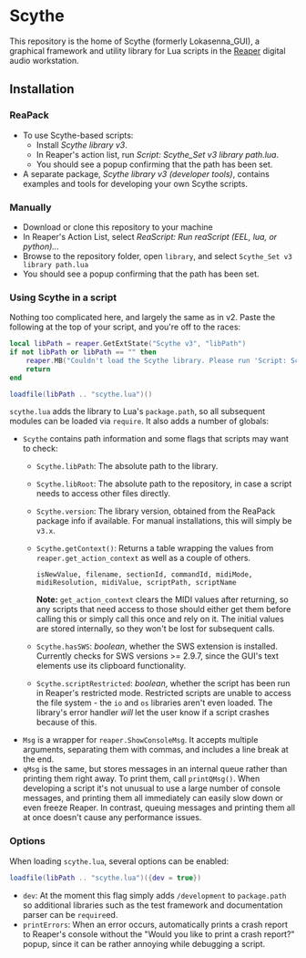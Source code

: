 # Scythe

This repository is the home of Scythe (formerly Lokasenna_GUI), a graphical framework and utility library for Lua scripts in the [Reaper](https://www.reaper.fm/) digital audio workstation.

## Installation

### ReaPack
- To use Scythe-based scripts:
  - Install _Scythe library v3_.
  - In Reaper's action list, run _Script: Scythe_Set v3 library path.lua_.
  - You should see a popup confirming that the path has been set.
- A separate package, _Scythe library v3 (developer tools)_, contains examples and tools for developing your own Scythe scripts.

### Manually
- Download or clone this repository to your machine
- In Reaper's Action List, select _ReaScript: Run reaScript (EEL, lua, or python)..._
- Browse to the repository folder, open `library`, and select `Scythe_Set v3 library path.lua`
- You should see a popup confirming that the path has been set.

### Using Scythe in a script

Nothing too complicated here, and largely the same as in v2. Paste the following at the top of your script, and you're off to the races:

```lua
local libPath = reaper.GetExtState("Scythe v3", "libPath")
if not libPath or libPath == "" then
    reaper.MB("Couldn't load the Scythe library. Please run 'Script: Scythe_Set v3 library path.lua' in your Action List.", "Whoops!", 0)
    return
end

loadfile(libPath .. "scythe.lua")()
```

`scythe.lua` adds the library to Lua's `package.path`, so all subsequent modules can be loaded via `require`. It also adds a number of globals:

- `Scythe` contains path information and some flags that scripts may want to check:
  - `Scythe.libPath`: The absolute path to the library.
  - `Scythe.libRoot`: The absolute path to the repository, in case a script needs to access other files directly.
  - `Scythe.version`: The library version, obtained from the ReaPack package info if available. For manual installations, this will simply be `v3.x`.
  - `Scythe.getContext()`: Returns a table wrapping the values from `reaper.get_action_context` as well as a couple of others.
    ```
    isNewValue, filename, sectionId, commandId, midiMode, midiResolution, midiValue, scriptPath, scriptName
    ```

    **Note:** `get_action_context` clears the MIDI values after returning, so any scripts that need access to those should either get them before calling
    this or simply call this once and rely on it. The initial values are stored internally, so they won't be lost for subsequent calls.
  - `Scythe.hasSWS`: _boolean_, whether the SWS extension is installed. Currently checks for SWS versions >= 2.9.7, since the GUI's text elements use its clipboard functionality.
  - `Scythe.scriptRestricted`: _boolean_, whether the script has been run in Reaper's restricted mode. Restricted scripts are unable to access the file system - the `io` and `os` libraries aren't even loaded. The library's error handler _will_ let the user know if a script crashes because of this.
- `Msg` is a wrapper for `reaper.ShowConsoleMsg`. It accepts multiple arguments, separating them with commas, and includes a line break at the end.
- `qMsg` is the same, but stores messages in an internal queue rather than printing them right away. To print them, call `printQMsg()`. When developing a script it's not unusual to use a large number of console messages, and printing them all immediately can easily slow down or even freeze Reaper. In contrast, queuing messages and printing them all at once doesn't cause any performance issues.

### Options

When loading `scythe.lua`, several options can be enabled:

```lua
loadfile(libPath .. "scythe.lua")({dev = true})
```

- `dev`: At the moment this flag simply adds `/development` to `package.path` so additional libraries such as the test framework and documentation parser can be `require`ed.
- `printErrors`: When an error occurs, automatically prints a crash report to Reaper's console without the "Would you like to print a crash report?" popup, since it can be rather annoying while debugging a script.
